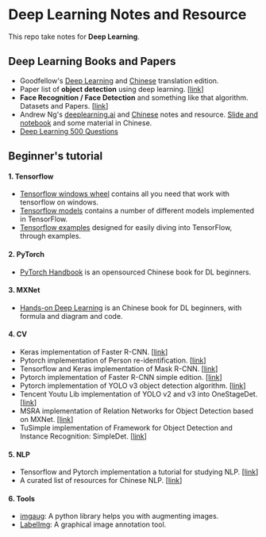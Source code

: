 # Deep Learning Notes and Resource
This repo take notes for **Deep Learning**.
## Deep Learning Books and Papers
- Goodfellow's [Deep Learning](http://www.deeplearningbook.org/) and [Chinese](https://github.com/exacity/deeplearningbook-chinese) translation edition.
- Paper list of **object detection** using deep learning. [[link](https://github.com/hoya012/deep_learning_object_detection)]
- **Face Recognition / Face Detection** and something like that algorithm. Datasets and Papers. [[link](https://github.com/polarisZhao/awesome-face)]
- Andrew Ng's [deeplearning.ai](https://www.deeplearning.ai/) and [Chinese](https://github.com/fengdu78/deeplearning_ai_books) notes and resource. [Slide and notebook](https://github.com/stormstone/deeplearning.ai) and some material in Chinese.
- [Deep Learning 500 Questions](https://github.com/scutan90/DeepLearning-500-questions)
## Beginner's tutorial
#### 1. Tensorflow
- [Tensorflow windows wheel](https://github.com/fo40225/tensorflow-windows-wheel) contains all you need that work with tensorflow on windows.
- [Tensorflow models](https://github.com/tensorflow/models) contains a number of different models implemented in TensorFlow.
- [Tensorflow examples](https://github.com/aymericdamien/TensorFlow-Examples) designed for easily diving into TensorFlow, through examples.
#### 2. PyTorch
- [PyTorch Handbook](https://github.com/zergtant/pytorch-handbook) is an opensourced Chinese book for DL beginners.
#### 3. MXNet
- [Hands-on Deep Learning](https://zh.d2l.ai/) is an Chinese book for DL beginners, with formula and diagram and code.
#### 4. CV
- Keras implementation of Faster R-CNN. [[link](https://github.com/yhenon/keras-frcnn)]
- Pytorch implementation of Person re-identification. [[link](https://github.com/layumi/Person_reID_baseline_pytorch)]
- Tensorflow and Keras implementation of Mask R-CNN. [[link](https://github.com/matterport/Mask_RCNN)]
- Pytorch implementation of Faster R-CNN simple edition. [[link](https://github.com/chenyuntc/simple-faster-rcnn-pytorch)]
- Pytorch implementation of YOLO v3 object detection algorithm. [[link](https://github.com/ayooshkathuria/pytorch-yolo-v3)]
- Tencent Youtu Lib implementation of YOLO v2 and v3 into OneStageDet. [[link](https://github.com/TencentYoutuResearch/ObjectDetection-OneStageDet)]
- MSRA implementation of Relation Networks for Object Detection based on MXNet. [[link](https://github.com/msracver/Relation-Networks-for-Object-Detection)]
- TuSimple implementation of Framework for Object Detection and Instance Recognition: SimpleDet. [[link](https://github.com/TuSimple/simpledet)]
#### 5. NLP
- Tensorflow and Pytorch implementation a tutorial for studying NLP. [[link](https://github.com/graykode/nlp-tutorial)]
- A curated list of resources for Chinese NLP. [[link](https://github.com/crownpku/Awesome-Chinese-NLP)]
#### 6. Tools
- [imgaug](https://github.com/aleju/imgaug): A python library helps you with augmenting images.
- [LabelImg](https://github.com/tzutalin/labelImg): A graphical image annotation tool.
